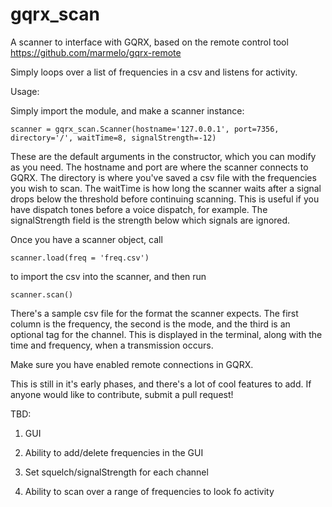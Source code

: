 # gqrx_scan

A scanner to interface with GQRX, based on the remote control tool https://github.com/marmelo/gqrx-remote  

Simply loops over a list of frequencies in a csv and listens for activity.  

Usage: 

Simply import the module, and make a scanner instance:

	scanner = gqrx_scan.Scanner(hostname='127.0.0.1', port=7356, directory='/', waitTime=8, signalStrength=-12)

These are the default arguments in the constructor, which you can modify as you need.  The hostname and port are where the scanner connects to GQRX.  The directory is where you've saved a csv file with the frequencies you wish to scan.  The waitTime is how long the scanner waits after a signal drops below the threshold before continuing scanning.  This is useful if you have dispatch tones before a voice dispatch, for example.   The signalStrength field is the strength below which signals are ignored.

Once you have a scanner object, call 

	scanner.load(freq = 'freq.csv') 

to import the csv into the scanner, and then run 

	scanner.scan()

There's a sample csv file for the format the scanner expects.  The first column is the frequency, the second is the mode, and the third is an optional tag for the channel.  This is displayed in the terminal, along with the time and frequency, when a transmission occurs.

Make sure you have enabled remote connections in GQRX.

This is still  in it's early phases, and there's a lot of cool features to add.  If anyone would like to contribute, submit a pull request!

TBD:

1. GUI

2. Ability to add/delete frequencies in the GUI

3. Set squelch/signalStrength for each channel

4. Ability to scan over a range of frequencies to look fo activity

